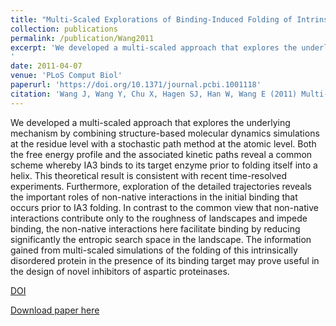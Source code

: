 ```yaml
---
title: "Multi-Scaled Explorations of Binding-Induced Folding of Intrinsically Disordered Protein Inhibitor IA3 to its Target Enzyme"
collection: publications
permalink: /publication/Wang2011
excerpt: 'We developed a multi-scaled approach that explores the underlying mechanism by combining structure-based molecular dynamics simulations at the residue level with a stochastic path method at the atomic level.
'
date: 2011-04-07
venue: 'PLoS Comput Biol'
paperurl: 'https://doi.org/10.1371/journal.pcbi.1001118'
citation: 'Wang J, Wang Y, Chu X, Hagen SJ, Han W, Wang E (2011) Multi-Scaled Explorations of Binding-Induced Folding of Intrinsically Disordered Protein Inhibitor IA3 to its Target Enzyme. PLoS Comput Biol 7(4): e1001118.' 
---
```


We developed a multi-scaled approach that explores the underlying mechanism by combining structure-based molecular dynamics simulations at the residue level with a stochastic path method at the atomic level. Both the free energy profile and the associated kinetic paths reveal a common scheme whereby IA3 binds to its target enzyme prior to folding itself into a helix. This theoretical result is consistent with recent time-resolved experiments. Furthermore, exploration of the detailed trajectories reveals the important roles of non-native interactions in the initial binding that occurs prior to IA3 folding. In contrast to the common view that non-native interactions contribute only to the roughness of landscapes and impede binding, the non-native interactions here facilitate binding by reducing significantly the entropic search space in the landscape. The information gained from multi-scaled simulations of the folding of this intrinsically disordered protein in the presence of its binding target may prove useful in the design of novel inhibitors of aspartic proteinases.

[DOI](https://doi.org/10.1371/journal.pcbi.1001118)

[Download paper here](https://yongwangcph.github.io/files/Wang2011.pdf)



